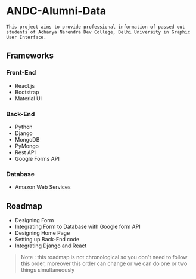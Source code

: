 # ANDC-Alumni-Data
`This project aims to provide professional information of passed out students of Acharya Narendra Dev College, Delhi University in Graphic User Interface.`

## Frameworks

### Front-End

- React.js
- Bootstrap
- Material UI

### Back-End

- Python
- Django
- MongoDB
- PyMongo
- Rest API
- Google Forms API

### Database 

- Amazon Web Services

## Roadmap

- Designing Form
- Integrating Form to Database with Google form API
- Designing Home Page
- Setting up Back-End code
- Integrating Django and React

> Note : this roadmap is not chronological so you don't need to follow this order, moreover this order can change or we can do one or two things simultaneously
